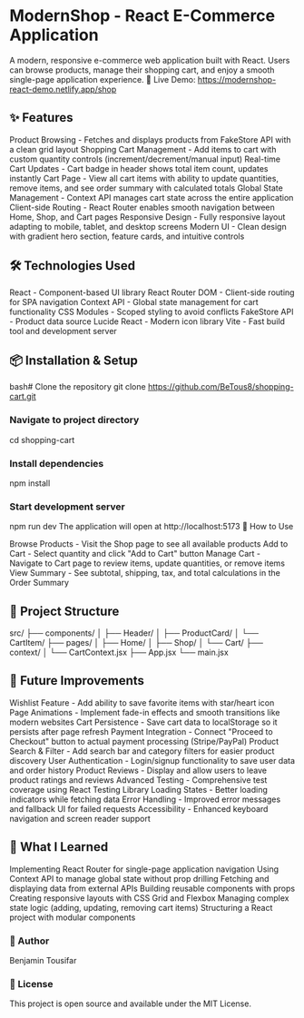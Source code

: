 # ModernShop - React E-Commerce Application
A modern, responsive e-commerce web application built with React. Users can browse products, manage their shopping cart, and enjoy a smooth single-page application experience.
🔗 Live Demo: https://modernshop-react-demo.netlify.app/shop


## ✨ Features

Product Browsing - Fetches and displays products from FakeStore API with a clean grid layout
Shopping Cart Management - Add items to cart with custom quantity controls (increment/decrement/manual input)
Real-time Cart Updates - Cart badge in header shows total item count, updates instantly
Cart Page - View all cart items with ability to update quantities, remove items, and see order summary with calculated totals
Global State Management - Context API manages cart state across the entire application
Client-side Routing - React Router enables smooth navigation between Home, Shop, and Cart pages
Responsive Design - Fully responsive layout adapting to mobile, tablet, and desktop screens
Modern UI - Clean design with gradient hero section, feature cards, and intuitive controls

## 🛠️ Technologies Used

React - Component-based UI library
React Router DOM - Client-side routing for SPA navigation
Context API - Global state management for cart functionality
CSS Modules - Scoped styling to avoid conflicts
FakeStore API - Product data source
Lucide React - Modern icon library
Vite - Fast build tool and development server

## 📦 Installation & Setup
bash# Clone the repository
git clone https://github.com/BeTous8/shopping-cart.git

### Navigate to project directory
cd shopping-cart

### Install dependencies
npm install

### Start development server
npm run dev
The application will open at http://localhost:5173
🎯 How to Use

Browse Products - Visit the Shop page to see all available products
Add to Cart - Select quantity and click "Add to Cart" button
Manage Cart - Navigate to Cart page to review items, update quantities, or remove items
View Summary - See subtotal, shipping, tax, and total calculations in the Order Summary

## 📁 Project Structure
src/
├── components/
│   ├── Header/
│   ├── ProductCard/
│   └── CartItem/
├── pages/
│   ├── Home/
│   ├── Shop/
│   └── Cart/
├── context/
│   └── CartContext.jsx
├── App.jsx
└── main.jsx

## 🚀 Future Improvements

Wishlist Feature - Add ability to save favorite items with star/heart icon
Page Animations - Implement fade-in effects and smooth transitions like modern websites
Cart Persistence - Save cart data to localStorage so it persists after page refresh
Payment Integration - Connect "Proceed to Checkout" button to actual payment processing (Stripe/PayPal)
Product Search & Filter - Add search bar and category filters for easier product discovery
User Authentication - Login/signup functionality to save user data and order history
Product Reviews - Display and allow users to leave product ratings and reviews
Advanced Testing - Comprehensive test coverage using React Testing Library
Loading States - Better loading indicators while fetching data
Error Handling - Improved error messages and fallback UI for failed requests
Accessibility - Enhanced keyboard navigation and screen reader support

## 📝 What I Learned

Implementing React Router for single-page application navigation
Using Context API to manage global state without prop drilling
Fetching and displaying data from external APIs
Building reusable components with props
Creating responsive layouts with CSS Grid and Flexbox
Managing complex state logic (adding, updating, removing cart items)
Structuring a React project with modular components

### 👤 Author
Benjamin Tousifar
### 📄 License
This project is open source and available under the MIT License.
